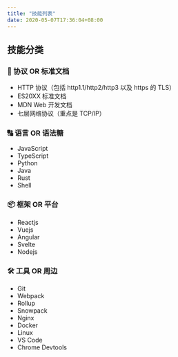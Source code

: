 ```yaml
---
title: "技能列表"
date: 2020-05-07T17:36:04+08:00
---
```

## 技能分类

### 📑 协议 OR 标准文档

- HTTP 协议（包括 http1.1/http2/http3 以及 https 的 TLS）
- ES20XX 标准文档
- MDN Web 开发文档
- 七层网络协议（重点是 TCP/IP）

### 🔠 语言 OR 语法糖

- JavaScript
- TypeScript
- Python
- Java
- Rust
- Shell

### 📦 框架 OR 平台

- Reactjs
- Vuejs
- Angular
- Svelte
- Nodejs

### 🛠 工具 OR 周边

- Git
- Webpack
- Rollup
- Snowpack
- Nginx
- Docker
- Linux
- VS Code
- Chrome Devtools

